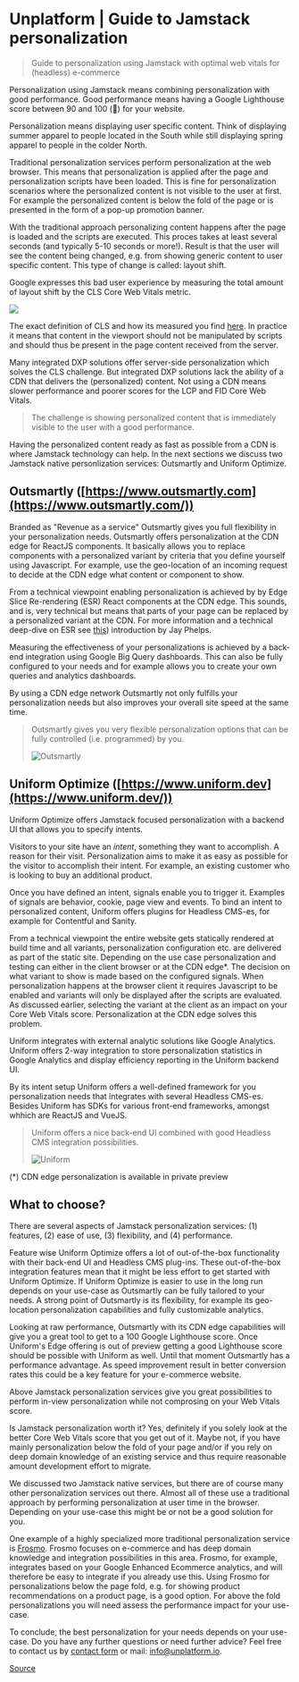 # Unplatform | Guide to Jamstack personalization

> Guide to personalization using Jamstack with optimal web vitals for (headless) e-commerce

Personalization using Jamstack means combining personalization with good performance. Good performance means having a Google Lighthouse score between 90 and 100 (🚀) for your website.

Personalization means displaying user specific content. Think of displaying summer apparel to people located in the South while still displaying spring apparel to people in the colder North.

Traditional personalization services perform personalization at the web browser. This means that personalization is applied after the page and personalization scripts have been loaded. This is fine for personalization scenarios where the personalized content is not visible to the user at first. For example the personalized content is below the fold of the page or is presented in the form of a pop-up promotion banner.

With the traditional approach personalizing content happens after the page is loaded and the scripts are executed. This proces takes at least several seconds (and typically 5-10 seconds or more!). Result is that the user will see the content being changed, e.g. from showing generic content to user specific content. This type of change is called: layout shift.

Google expresses this bad user experience by measuring the total amount of layout shift by the CLS Core Web Vitals metric.

![](chrome-extension://cjedbglnccaioiolemnfhjncicchinao/_next/image?url=%2Farticles%2Fjamstack-personalization%2Fweb-vitals.png&w=3840&q=75)

The exact definition of CLS and how its measured you find [here](https://web.dev/cls/). In practice it means that content in the viewport should not be manipulated by scripts and should thus be present in the page content received from the server.

Many integrated DXP solutions offer server-side personalization which solves the CLS challenge. But integrated DXP solutions lack the ability of a CDN that delivers the (personalized) content. Not using a CDN means slower performance and poorer scores for the LCP and FID Core Web Vitals.

> The challenge is showing personalized content that is immediately visible to the user with a good performance.

Having the personalized content ready as fast as possible from a CDN is where Jamstack technology can help. In the next sections we discuss two Jamstack native personlization services: Outsmartly and Uniform Optimize.

## Outsmartly ([https://www.outsmartly.com](https://www.outsmartly.com/))

Branded as "Revenue as a service" Outsmartly gives you full flexibility in your personalization needs. Outsmartly offers personalization at the CDN edge for ReactJS components. It basically allows you to replace components with a personalized variant by criteria that you define yourself using Javascript. For example, use the geo-location of an incoming request to decide at the CDN edge what content or component to show.

From a technical viewpoint enabling personalization is achieved by by Edge Slice Re-rendering (ESR) React components at the CDN edge. This sounds, and is, very technical but means that parts of your page can be replaced by a personalized variant at the CDN. For more information and a technical deep-dive on ESR see [this](https://www.youtube.com/watch?v=ylRpAG4OzxY)) introduction by Jay Phelps.

Measuring the effectiveness of your personalizations is achieved by a back-end integration using Google Big Query dashboards. This can also be fully configured to your needs and for example allows you to create your own queries and analytics dashboards.

By using a CDN edge network Outsmartly not only fulfills your personalization needs but also improves your overall site speed at the same time.

> Outsmartly gives you very flexible personalization options that can be fully controlled (i.e. programmed) by you.
>
> ![Outsmartly](chrome-extension://cjedbglnccaioiolemnfhjncicchinao/_next/image?url=%2Farticles%2Fjamstack-personalization%2Foutsmartly-logo.svg&w=640&q=75 "Outsmartly")

## Uniform Optimize ([https://www.uniform.dev](https://www.uniform.dev/))

Uniform Optimize offers Jamstack focused personalization with a backend UI that allows you to specify intents.

Visitors to your site have an _intent_, something they want to accomplish. A reason for their visit. Personalization aims to make it as easy as possible for the visitor to accomplish their intent. For example, an existing customer who is looking to buy an additional product.

Once you have defined an intent, signals enable you to trigger it. Examples of signals are behavior, cookie, page view and events. To bind an intent to personalized content, Uniform offers plugins for Headless CMS-es, for example for Contentful and Sanity.

From a technical viewpoint the entire website gets statically rendered at build time and all variants, personalization configuration etc. are delivered as part of the static site. Depending on the use case personalization and testing can either in the client browser or at the CDN edge\*. The decision on what variant to show is made based on the configured signals. When personalization happens at the browser client it requires Javascript to be enabled and variants will only be displayed after the scripts are evaluated. As discussed earlier, selecting the variant at the client as an impact on your Core Web Vitals score. Personalization at the CDN edge solves this problem.

Uniform integrates with external analytic solutions like Google Analytics. Uniform offers 2-way integration to store personalization statistics in Google Analytics and display efficiency reporting in the Uniform backend UI.

By its intent setup Uniform offers a well-defined framework for you personalization needs that integrates with several Headless CMS-es. Besides Uniform has SDKs for various front-end frameworks, amongst whhich are ReactJS and VueJS.

> Uniform offers a nice back-end UI combined with good Headless CMS integration possibilities.
>
> ![Uniform](chrome-extension://cjedbglnccaioiolemnfhjncicchinao/_next/image?url=%2Farticles%2Fjamstack-personalization%2Funiform-logo.svg&w=384&q=75 "Uniform")

(\*) CDN edge personalization is available in private preview

## What to choose?

There are several aspects of Jamstack personalization services: (1) features, (2) ease of use, (3) flexibility, and (4) performance.

Feature wise Uniform Optimize offers a lot of out-of-the-box functionality with their back-end UI and Headless CMS plug-ins. These out-of-the-box integration features mean that it might be less effort to get started with Uniform Optimize. If Uniform Optimize is easier to use in the long run depends on your use-case as Outsmartly can be fully tailored to your needs. A strong point of Outsmartly is its flexibility, for example its geo-location personalization capabilities and fully customizable analytics.

Looking at raw performance, Outsmartly with its CDN edge capabilities will give you a great tool to get to a 100 Google Lighthouse score. Once Uniform's Edge offering is out of preview getting a good Lighthouse score should be possible with Uniform as well. Until that moment Outsmartly has a performance advantage. As speed improvement result in better conversion rates this could be a key feature for your e-commerce website.

Above Jamstack personalization services give you great possibilities to perform in-view personalization while not comprosing on your Web Vitals score.

Is Jamstack personalization worth it? Yes, definitely if you solely look at the better Core Web Vitals score that you get out of it. Maybe not, if you have mainly personalization below the fold of your page and/or if you rely on deep domain knowledge of an existing service and thus require reasonable amount development effort to migrate.

We discussed two Jamstack native services, but there are of course many other personalization services out there. Almost all of these use a traditional approach by performing personalization at user time in the browser. Depending on your use-case this might be or not be a good solution for you.

One example of a highly specialized more traditional personalization service is [Frosmo](https://frosmo.com/). Frosmo focuses on e-commerce and has deep domain knowledge and integration possibilities in this area. Frosmo, for example, integrates based on your Google Enhanced Ecommerce analytics, and will therefore be easy to integrate if you already use this. Using Frosmo for personalizations below the page fold, e.g. for showing product recommendations on a product page, is a good option. For above the fold personalizations you will need assess the performance impact for your use-case.

To conclude, the best personalization for your needs depends on your use-case. Do you have any further questions or need further advice? Feel free to contact us by [contact form](https://www.unplatform.io/#contact) or mail: [info@unplatform.io](mailto://info@unplatform.io).

[Source](https://unplatform.io/stories/guide-to-jamstack-personalization)

